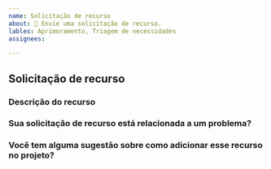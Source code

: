 ```yaml
---
name: Solicitação de recurso
about: ​​🌟 Envie uma solicitação de recurso.
lables: Aprimoramento, Triagem de necessidades
assignees:

---
```


## Solicitação de recurso

### Descrição do recurso
<!-- Uma descrição clara e concisa do que é o novo recurso. -->

### Sua solicitação de recurso está relacionada a um problema?
<!-- Uma descrição clara e concisa do problema. -->

### Você tem alguma sugestão sobre como adicionar esse recurso no projeto?
<!-- Sugestões sobre quais ferramentas usar, qual abordagem seria mais adequada ou coisas a serem observadas ao adicionar este recurso. -->
